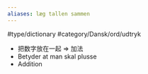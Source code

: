 ```yaml
---
aliases: læg tallen sammen
---
```

#type/dictionary #category/Dansk/ord/udtryk 
- 把数字放在一起
	=> 加法
- Betyder at man skal plusse
- Addition